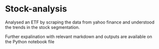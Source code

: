 # Stock-analysis

Analysed an ETF by scraping the data from yahoo finance and understood the trends in the stock segmentation.

Further expalination with relevant markdown and outputs are available on the Python notebook file 
